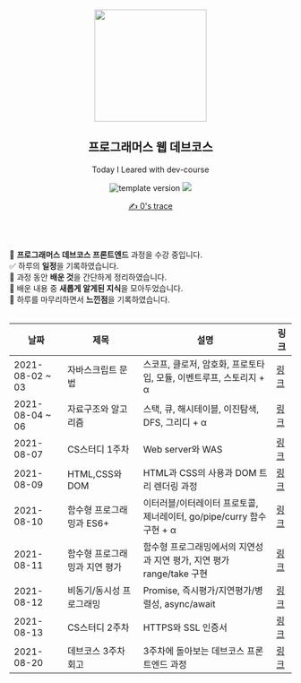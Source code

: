 <br/>
<p align="middle" >
  <img width="200px;" src="./src/images/prgms-logo.png"/>
</p>
<h2 align="middle">프로그래머스 웹 데브코스</h2>
<p align="middle">Today I Leared with dev-course</p>
<p align="middle">
  <img src="https://img.shields.io/badge/version-1.0.0-blue?style=flat-square" alt="template version"/>
  <img src="https://img.shields.io/badge/language-md-md.svg?style=flat-square"/>
</p>


<p align="middle">
  <a href="https://velog.io/@young18/series/%ED%94%84%EB%A1%9C%EA%B7%B8%EB%9E%98%EB%A8%B8%EC%8A%A4-%EB%8D%B0%EB%B8%8C%EC%BD%94%EC%8A%A4-FE-%EA%B3%BC%EC%A0%95">✍ 0's trace</a> 
</p>

<br/>
<br/>

👋 **프로그래머스 데브코스 프론트엔드** 과정을 수강 중입니다. <br>
✅ 하루의 **일정**을 기록하였습니다. <br>
📑 과정 동안 **배운 것**을 간단하게 정리하였습니다. <br>
🐣 배운 내용 중 **새롭게 알게된 지식**을 모아두었습니다. <br>
👀 하루를 마무리하면서 **느낀점**을 기록하였습니다. <br>
<br/>

| 날짜 | 제목 | 설명 | 링크 |
| ---- | ----- | ----------------- | -------- |
| 2021-08-02 ~ 03 | 자바스크립트 문법 | 스코프, 클로저, 암호화, 프로토타입, 모듈, 이벤트루프, 스토리지 + α | [링크](https://velog.io/@young18/TIL-%EC%9E%90%EB%B0%94%EC%8A%A4%ED%81%AC%EB%A6%BD%ED%8A%B8-%EA%B8%B0%EC%B4%88-1ojdrte6) |
| 2021-08-04 ~ 06 | 자료구조와 알고리즘 | 스택, 큐, 해시테이블, 이진탐색, DFS, 그리디 + α  | [링크](https://velog.io/@young18/TIL-%EC%9E%90%EB%A3%8C%EA%B5%AC%EC%A1%B0%EC%99%80-%EC%95%8C%EA%B3%A0%EB%A6%AC%EC%A6%98-by-JS-4i6x1bxi) |
| 2021-08-07 | CS스터디 1주차 | Web server와 WAS | [링크](https://velog.io/@young18/%EB%8D%B0%EB%B8%8C%EC%BD%94%EC%8A%A4-CS%EC%8A%A4%ED%84%B0%EB%94%94-1%EC%A3%BC%EC%B0%A8-%ED%9B%84%EA%B8%B0-ox6qtott) |
| 2021-08-09 | HTML,CSS와 DOM | HTML과 CSS의 사용과 DOM 트리 렌더링 과정 | [링크](https://velog.io/@young18/TIL-HTMLCSS%EC%99%80-DOM) |
| 2021-08-10 | 함수형 프로그래밍과 ES6+ | 이터러블/이터레이터 프로토콜, 제너레이터, go/pipe/curry 함수 구현 + α | [링크](https://velog.io/@young18/TIL-%ED%95%A8%EC%88%98%ED%98%95-%ED%94%84%EB%A1%9C%EA%B7%B8%EB%9E%98%EB%B0%8D%EA%B3%BC-ES6) |
| 2021-08-11 | 함수형 프로그래밍과 지연 평가 | 함수형 프로그래밍에서의 지연성과 지연 평가, 지연 평가 range/take 구현 | [링크](https://velog.io/@young18/TIL-%ED%95%A8%EC%88%98%ED%98%95-%ED%94%84%EB%A1%9C%EA%B7%B8%EB%9E%98%EB%B0%8D%EA%B3%BC-%EC%A7%80%EC%97%B0-%ED%8F%89%EA%B0%80) |
| 2021-08-12 | 비동기/동시성 프로그래밍 | Promise, 즉시평가/지연평가/병렬성, async/await | [링크](https://velog.io/@young18/TIL-%EB%B9%84%EB%8F%99%EA%B8%B0%EB%8F%99%EC%8B%9C%EC%84%B1-%ED%94%84%EB%A1%9C%EA%B7%B8%EB%9E%98%EB%B0%8D-bk9l5hms) |
| 2021-08-13 | CS스터디 2주차 | HTTPS와 SSL 인증서 | [링크](https://velog.io/@young18/%EB%8D%B0%EB%B8%8C%EC%BD%94%EC%8A%A4-CS-%EC%8A%A4%ED%84%B0%EB%94%94-2%EC%A3%BC%EC%B0%A8-%ED%9B%84%EA%B8%B0) |
| 2021-08-20 | 데브코스 3주차 회고 | 3주차에 돌아보는 데브코스 프론트엔드 과정 | [링크](https://velog.io/@young18/%EB%8D%B0%EB%B8%8C%EC%BD%94%EC%8A%A4-3%EC%A3%BC%EC%B0%A8-%ED%9A%8C%EA%B3%A0) |
